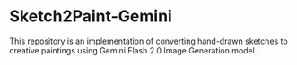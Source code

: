 # Sketch2Paint-Gemini
This repository is an implementation of converting hand-drawn sketches to creative paintings using Gemini Flash 2.0 Image Generation model.
